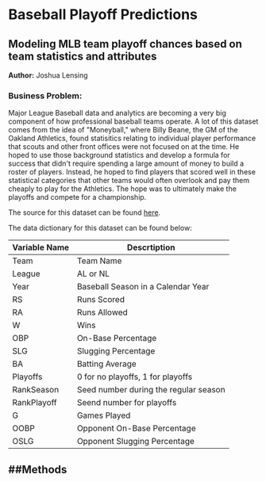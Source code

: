# Baseball Playoff Predictions
## Modeling MLB team playoff chances based on team statistics and attributes
**Author:** Joshua Lensing
### Business Problem:
Major League Baseball data and analytics are becoming a very big component of how professional baseball teams operate. A lot of this dataset comes from the idea of "Moneyball," where Billy Beane, the GM of the Oakland Athletics, found statisitics relating to individual player performance that scouts and other front offices were not focused on at the time. He hoped to use those background statistics and develop a formula for success that didn't require spending a large amount of money to build a roster of players. Instead, he hoped to find players that scored well in these statistical categories that other teams would often overlook and pay them cheaply to play for the Athletics. The hope was to ultimately make the playoffs and compete for a championship.

The source for this dataset can be found [here](https://www.kaggle.com/datasets/wduckett/moneyball-mlb-stats-19622012).

The data dictionary for this dataset can be found below:

| Variable Name | Descrtiption |
|---------------|--------------|
Team | Team Name
League | AL or NL
Year | Baseball Season in a Calendar Year
RS | Runs Scored
RA | Runs Allowed
W | Wins
OBP | On-Base Percentage
SLG | Slugging Percentage
BA | Batting Average
Playoffs | 0 for no playoffs, 1 for playoffs
RankSeason | Seed number during the regular season
RankPlayoff | Seend number for playoffs
G | Games Played
OOBP | Opponent On-Base Percentage
OSLG | Opponent Slugging Percentage

##Methods
- 
